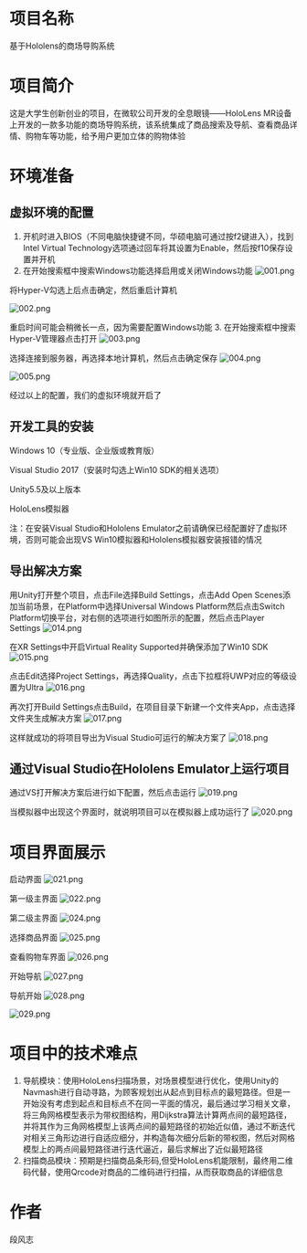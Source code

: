 # 项目名称 #
基于Hololens的商场导购系统
# 项目简介 #
这是大学生创新创业的项目，在微软公司开发的全息眼镜——HoloLens MR设备上开发的一款多功能的商场导购系统，该系统集成了商品搜索及导航、查看商品详情、购物车等功能，给予用户更加立体的购物体验
# 环境准备 #
## 虚拟环境的配置 ##
1. 开机时进入BIOS（不同电脑快捷键不同，华硕电脑可通过按f2键进入），找到Intel Virtual Technology选项通过回车将其设置为Enable，然后按f10保存设置并开机
2. 在开始搜索框中搜索Windows功能选择启用或关闭Windows功能 
![001.png](./image/001.png)

将Hyper-V勾选上后点击确定，然后重启计算机

![002.png](./image/002.png)

重启时间可能会稍微长一点，因为需要配置Windows功能
3. 在开始搜索框中搜索Hyper-V管理器点击打开 
![003.png](./image/003.png)

选择连接到服务器，再选择本地计算机，然后点击确定保存 
![004.png](./image/004.png)

![005.png](./image/005.png)

经过以上的配置，我们的虚拟环境就开启了

## 开发工具的安装 ##
Windows 10（专业版、企业版或教育版） 

Visual Studio 2017（安装时勾选上Win10 SDK的相关选项）

Unity5.5及以上版本

HoloLens模拟器

注：在安装Visual Studio和Hololens Emulator之前请确保已经配置好了虚拟环境，否则可能会出现VS Win10模拟器和Hololens模拟器安装报错的情况  
## 导出解决方案 ##
用Unity打开整个项目，点击File选择Build Settings，点击Add Open Scenes添加当前场景，在Platform中选择Universal Windows Platform然后点击Switch Platform切换平台，对右侧的选项进行如图所示的配置，然后点击Player Settings 
![014.png](./image/014.png)

在XR Settings中开启Virtual Reality Supported并确保添加了Win10 SDK 
![015.png](./image/015.png)

点击Edit选择Project Settings，再选择Quality，点击下拉框将UWP对应的等级设置为Ultra 
![016.png](./image/016.png)

再次打开Build Settings点击Build，在项目目录下新建一个文件夹App，点击选择文件夹生成解决方案 
![017.png](./image/017.png)

这样就成功的将项目导出为Visual Studio可运行的解决方案了
![018.png](./image/018.png)

## 通过Visual Studio在Hololens Emulator上运行项目 ##

通过VS打开解决方案后进行如下配置，然后点击运行 
![019.png](./image/019.png)

当模拟器中出现这个界面时，就说明项目可以在模拟器上成功运行了 
![020.png](./image/020.png)

# 项目界面展示 #

启动界面
![021.png](./image/021.jpg)

第一级主界面
![022.png](./image/022.jpg)

第二级主界面
![024.png](./image/024.jpg)

选择商品界面
![025.png](./image/025.jpg)

查看购物车界面
![026.png](./image/026.jpg)

开始导航
![027.png](./image/027.jpg)

导航开始
![028.png](./image/028.jpg)

![029.png](./image/029.jpg)

# 项目中的技术难点 #
1. 导航模块：使用HoloLens扫描场景，对场景模型进行优化，使用Unity的Navmash进行自动寻路，为顾客规划出从起点到目标点的最短路径。但是一开始没有考虑到起点和目标点不在同一平面的情况，最后通过学习相关文章，将三角网格模型表示为带权图结构，用Dijkstra算法计算两点间的最短路径，并将其作为三角网格模型上该两点间的最短路径的初始近似值，通过不断迭代对相关三角形边进行自适应细分，并构造每次细分后新的带权图，然后对网格模型上的两点间最短路径进行迭代逼近，最后求解出了近似最短路径
2. 扫描商品模块：预期是扫描商品条形码,但受HoloLens机能限制，最终用二维码代替，使用Qrcode对商品的二维码进行扫描，从而获取商品的详细信息

# 作者 #
段风志